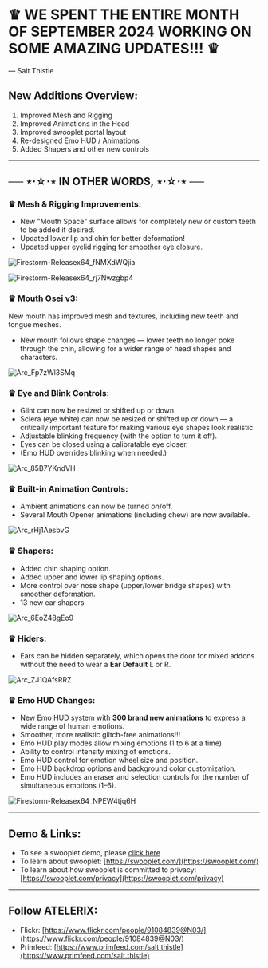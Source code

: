 # ♛ WE SPENT THE ENTIRE MONTH OF SEPTEMBER 2024 WORKING ON SOME AMAZING UPDATES!!! ♛

— Salt Thistle

## New Additions Overview:

1. Improved Mesh and Rigging
2. Improved Animations in the Head
3. Improved swooplet portal layout
4. Re-designed Emo HUD / Animations
5. Added Shapers and other new controls

---

## ── ⋆⋅☆⋅⋆ IN OTHER WORDS, ⋆⋅☆⋅⋆ ──

### ♛ Mesh & Rigging Improvements:

- New "Mouth Space" surface allows for completely new or custom teeth to be added if desired.
- Updated lower lip and chin for better deformation!
- Updated upper eyelid rigging for smoother eye closure.

![Firestorm-Releasex64_fNMXdWQjia](https://github.com/user-attachments/assets/9987c6af-a277-48b7-bdad-03f00ad97e4e)

![Firestorm-Releasex64_rj7Nwzgbp4](https://github.com/user-attachments/assets/bc3819f2-7a8d-43d6-b136-876c2be5a486)

### ♛ Mouth Osei v3:

New mouth has improved mesh and textures, including new teeth and tongue meshes.

- New mouth follows shape changes — lower teeth no longer poke through the chin, allowing for a wider range of head shapes and characters.

![Arc_Fp7zWl3SMq](https://github.com/user-attachments/assets/d2346a76-6931-498a-8453-176d443b6302)

### ♛ Eye and Blink Controls:

- Glint can now be resized or shifted up or down.
- Sclera (eye white) can now be resized or shifted up or down — a critically important feature for making various eye shapes look realistic.
- Adjustable blinking frequency (with the option to turn it off).
- Eyes can be closed using a calibratable eye closer.
- (Emo HUD overrides blinking when needed.)

![Arc_85B7YKndVH](https://github.com/user-attachments/assets/78bd7c41-69d5-4486-be22-3b3e5e481617)

### ♛ Built-in Animation Controls:

- Ambient animations can now be turned on/off.
- Several Mouth Opener animations (including chew) are now available.

![Arc_rHj1AesbvG](https://github.com/user-attachments/assets/fb94aad2-1956-4de3-8c4a-e49b4d44b9ff)


### ♛ Shapers:

- Added chin shaping option.
- Added upper and lower lip shaping options.
- More control over nose shape (upper/lower bridge shapes) with smoother deformation.
- 13 new ear shapers

![Arc_6EoZ48gEo9](https://github.com/user-attachments/assets/dce92d6a-e4ed-45d3-816e-d9d478988683)

### ♛ Hiders:

- Ears can be hidden separately, which opens the door for mixed addons without the need to wear a **Ear Default** L or R.

![Arc_ZJ1QAfsRRZ](https://github.com/user-attachments/assets/6ee40a49-178d-45ff-842e-178384d9b66d)


### ♛ Emo HUD Changes:

- New Emo HUD system with **300 brand new animations** to express a wide range of human emotions.
- Smoother, more realistic glitch-free animations!!!
- Emo HUD play modes allow mixing emotions (1 to 6 at a time).
- Ability to control intensity mixing of emotions.
- Emo HUD control for emotion wheel size and position.
- Emo HUD backdrop options and background color customization.
- Emo HUD includes an eraser and selection controls for the number of simultaneous emotions (1–6).

![Firestorm-Releasex64_NPEW4tjq6H](https://github.com/user-attachments/assets/e61ae2d4-6524-4483-988b-7ebddac5a7bd)

---

## Demo & Links:

- To see a swooplet demo, please [click here](https://swooplet.com/a/demo)
- To learn about swooplet: [https://swooplet.com/](https://swooplet.com/)
- To learn about how swooplet is committed to privacy: [https://swooplet.com/privacy](https://swooplet.com/privacy)

---

## Follow ATELERIX:

- Flickr: [https://www.flickr.com/people/91084839@N03/](https://www.flickr.com/people/91084839@N03/)
- Primfeed: [https://www.primfeed.com/salt.thistle](https://www.primfeed.com/salt.thistle)

